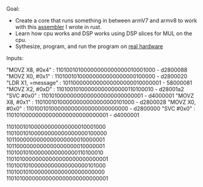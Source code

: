 Goal: 
- Create a core that runs something in between armV7 and armv8 to work with this [assembler](https://www.github.com/1957-001B/armasm) I wrote in rust.
- Learn how cpu works and DSP works using DSP slices for MUL on the cpu.
- Sythesize, program, and run the program on [real hardware](https://digilent.com/shop/arty-a7-100t-artix-7-fpga-development-board/) 

Inputs:

"MOVZ X8, #0x4" : 11010010100000000000000010001000 - d2800088
"MOVZ X0, #0x1" : 11010010100000000000000000100000 - d2800020
"LDR X1, =message" : 1011000000000000000000010000001 - 58000081
"MOVZ X2, #0xD" : 11010010100000000000000110100010 - d28001a2
"SVC #0x0" :      11010100000000000000000000000001 - d4000001
"MOVZ X8, #0x1" : 11010010100000000000000000101000 - d2800028
"MOVZ X0, #0x0" : 11010010100000000000000000000000 - d2800000
"SVC #0x0" : 11010100000000000000000000000001 - d4000001




11010010100000000000000010001000 11010010100000000000000000100000 1011000000000000000000010000001 1011000000000000000000010000001 11010010100000000000000110100010
11010100000000000000000000000001 11010010100000000000000000101000 1101001010000000000000000000000 11010100000000000000000000000001
